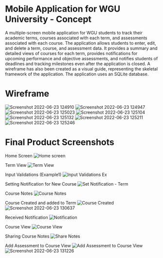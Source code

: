 # Mobile Application for WGU University - Concept

A multiple-screen mobile application for WGU students to track their academic terms, courses associated with each term, and assessments associated with each course. 
The application allows students to enter, edit, and delete a term, course, and assessment data. It provides a summary and detailed views of courses for each term, 
provides notifications for upcoming performance and objective assessments, and notifies students of deadlines and tracking milestones even after the application 
is closed. A wireframe has also been created as a visual guide, representing the skeletal framework of the application. The application uses an SQLite database.

# Wireframe
![Screenshot 2022-06-23 124910](https://user-images.githubusercontent.com/84644999/175375196-21a580b1-57ad-4491-97d5-4c3c376c30dc.png)
![Screenshot 2022-06-23 124947](https://user-images.githubusercontent.com/84644999/175375298-9ed5b8e3-2136-4968-a575-e6bf9530c94a.png)
![Screenshot 2022-06-23 125023](https://user-images.githubusercontent.com/84644999/175375401-0c90b979-2cf2-47d1-96ea-ef5173e37e2d.png)
![Screenshot 2022-06-23 125104](https://user-images.githubusercontent.com/84644999/175375470-ed9011b1-f7ae-4ddb-9db8-f49382e8e73a.png)
![Screenshot 2022-06-23 125132](https://user-images.githubusercontent.com/84644999/175375539-499016ef-aa8c-48dd-8e69-098f8f30ebd9.png)
![Screenshot 2022-06-23 125211](https://user-images.githubusercontent.com/84644999/175375681-c678ddbc-f497-4f2e-b926-49f496f3f987.png)
![Screenshot 2022-06-23 125246](https://user-images.githubusercontent.com/84644999/175375754-02066528-5d04-44ba-8bb4-18c00856ee50.png)

# Final Product Screenshots

Home Screen
![Home screen](https://user-images.githubusercontent.com/84644999/175377042-f9babed5-e304-4019-adb3-d5775693d4bf.png)

Term View
![Term View](https://user-images.githubusercontent.com/84644999/175377097-2013a3c3-b808-434a-878c-121b9441890a.png)

Input Validations (Example1)
![Input Validations Ex](https://user-images.githubusercontent.com/84644999/175377158-01b82cab-9eda-4df7-862d-cc04c82cd0c3.png)

Setting Notification for New Course
![Set Notification - Term](https://user-images.githubusercontent.com/84644999/175377442-b0a76004-5b2c-4f4f-a8e1-e9ff00eb591a.png)

Course Notes
![Course Notes](https://user-images.githubusercontent.com/84644999/175377728-a475d8bf-a633-4fab-b4cf-556e04c8be4c.png)

Course Created and added to Term
![Course Created](https://user-images.githubusercontent.com/84644999/175378004-4c2f7492-9a23-4f91-8cd1-94d2b9179c6d.png)
![Screenshot 2022-06-23 130637](https://user-images.githubusercontent.com/84644999/175378150-63626ac7-e893-415b-83c2-26526a4c5686.png)

Received Notification
![Notification](https://user-images.githubusercontent.com/84644999/175378330-38ad59d7-40b0-427e-a477-959961461da7.png)

Course View
![Course View](https://user-images.githubusercontent.com/84644999/175378545-96d935f8-ea65-45fd-a9ff-54e4aeb89f06.png)

Sharing Course Notes
![Share Notes](https://user-images.githubusercontent.com/84644999/175378739-bde1da52-ad02-4cdf-ad82-b611c6b615c3.png)

Add Assessment to Course View
![Add Assessment to Course View](https://user-images.githubusercontent.com/84644999/175378988-4ce308ea-5a4e-410a-9c04-010f934d5239.png)
![Screenshot 2022-06-23 131226](https://user-images.githubusercontent.com/84644999/175379063-2f3e12ee-cb48-4326-b61c-96911f1fa264.png)

